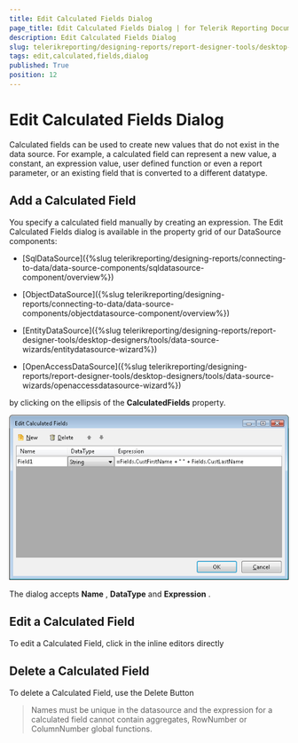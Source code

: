 ```yaml
---
title: Edit Calculated Fields Dialog
page_title: Edit Calculated Fields Dialog | for Telerik Reporting Documentation
description: Edit Calculated Fields Dialog
slug: telerikreporting/designing-reports/report-designer-tools/desktop-designers/tools/edit-calculated-fields-dialog
tags: edit,calculated,fields,dialog
published: True
position: 12
---
```


# Edit Calculated Fields Dialog



Calculated fields can be used to create new values        that do not exist in the data source. For example, a calculated field       can represent a new value, a constant, an expression value, user defined        function or even a report parameter, or an existing field that is converted        to a different datatype.

## Add a Calculated Field

You specify a calculated field manually by creating an             expression. The Edit Calculated Fields dialog is available in the property             grid of our DataSource components:           

* [SqlDataSource]({%slug telerikreporting/designing-reports/connecting-to-data/data-source-components/sqldatasource-component/overview%})

* [ObjectDataSource]({%slug telerikreporting/designing-reports/connecting-to-data/data-source-components/objectdatasource-component/overview%})

* [EntityDataSource]({%slug telerikreporting/designing-reports/report-designer-tools/desktop-designers/tools/data-source-wizards/entitydatasource-wizard%})

* [OpenAccessDataSource]({%slug telerikreporting/designing-reports/report-designer-tools/desktop-designers/tools/data-source-wizards/openaccessdatasource-wizard%})

by clicking on the ellipsis of the __CalculatedFields__  property.             

  ![](images/CalculatedFields.png)

The dialog accepts __Name__ , __DataType__  and __Expression__ .           

## Edit a Calculated Field

To edit a Calculated Field, click in the inline editors directly

## Delete a Calculated Field

To delete a Calculated Field, use the Delete Button

> Names must be unique in the datasource and the expression for a calculated                   field cannot contain aggregates, RowNumber or ColumnNumber global functions.                 


